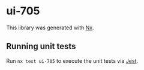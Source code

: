 # ui-705

This library was generated with [Nx](https://nx.dev).

## Running unit tests

Run `nx test ui-705` to execute the unit tests via [Jest](https://jestjs.io).
